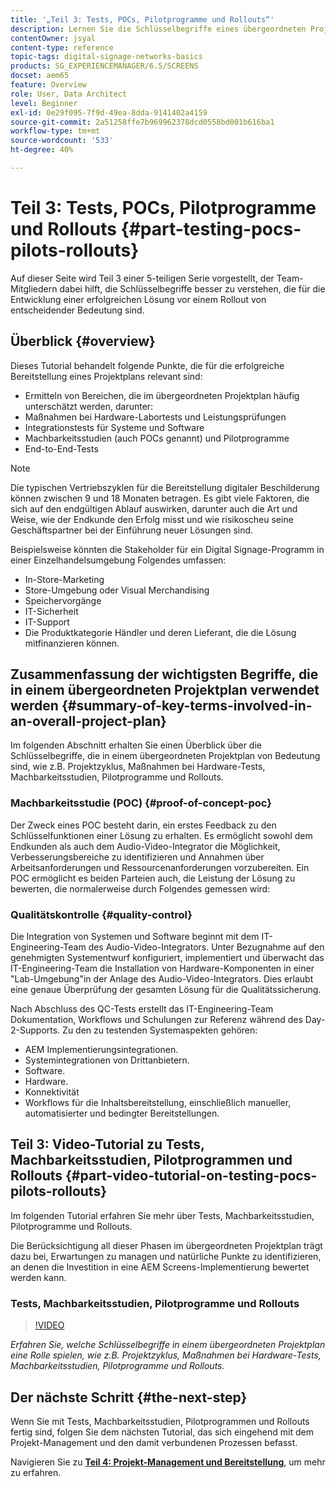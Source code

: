 ```yaml
---
title: '„Teil 3: Tests, POCs, Pilotprogramme und Rollouts“'
description: Lernen Sie die Schlüsselbegriffe eines übergeordneten Projektplans kennen, wie z.B. den Projektzyklus, Maßnahmen bei Hardware-Tests, Machbarkeitsstudien, Pilotprogramme und Rollouts.
contentOwner: jsyal
content-type: reference
topic-tags: digital-signage-networks-basics
products: SG_EXPERIENCEMANAGER/6.5/SCREENS
docset: aem65
feature: Overview
role: User, Data Architect
level: Beginner
exl-id: 0e29f095-7f9d-49ea-8dda-9141402a4159
source-git-commit: 2a51258ffe7b969962378dcd0558bd001b616ba1
workflow-type: tm+mt
source-wordcount: '533'
ht-degree: 40%

---
```


# Teil 3: Tests, POCs, Pilotprogramme und Rollouts {#part-testing-pocs-pilots-rollouts}

Auf dieser Seite wird Teil 3 einer 5-teiligen Serie vorgestellt, der Team-Mitgliedern dabei hilft, die Schlüsselbegriffe besser zu verstehen, die für die Entwicklung einer erfolgreichen Lösung vor einem Rollout von entscheidender Bedeutung sind.

## Überblick {#overview}

Dieses Tutorial behandelt folgende Punkte, die für die erfolgreiche Bereitstellung eines Projektplans relevant sind:

* Ermitteln von Bereichen, die im übergeordneten Projektplan häufig unterschätzt werden, darunter:
* Maßnahmen bei Hardware-Labortests und Leistungsprüfungen
* Integrationstests für Systeme und Software
* Machbarkeitsstudien (auch POCs genannt) und Pilotprogramme
* End-to-End-Tests

>[!NOTE]
>
>Die typischen Vertriebszyklen für die Bereitstellung digitaler Beschilderung können zwischen 9 und 18 Monaten betragen. Es gibt viele Faktoren, die sich auf den endgültigen Ablauf auswirken, darunter auch die Art und Weise, wie der Endkunde den Erfolg misst und wie risikoscheu seine Geschäftspartner bei der Einführung neuer Lösungen sind.

Beispielsweise könnten die Stakeholder für ein Digital Signage-Programm in einer Einzelhandelsumgebung Folgendes umfassen:

* In-Store-Marketing
* Store-Umgebung oder Visual Merchandising
* Speichervorgänge
* IT-Sicherheit
* IT-Support
* Die Produktkategorie Händler und deren Lieferant, die die Lösung mitfinanzieren können.

## Zusammenfassung der wichtigsten Begriffe, die in einem übergeordneten Projektplan verwendet werden {#summary-of-key-terms-involved-in-an-overall-project-plan}

Im folgenden Abschnitt erhalten Sie einen Überblick über die Schlüsselbegriffe, die in einem übergeordneten Projektplan von Bedeutung sind, wie z.B. Projektzyklus, Maßnahmen bei Hardware-Tests, Machbarkeitsstudien, Pilotprogramme und Rollouts.

### Machbarkeitsstudie (POC) {#proof-of-concept-poc}

Der Zweck eines POC besteht darin, ein erstes Feedback zu den Schlüsselfunktionen einer Lösung zu erhalten. Es ermöglicht sowohl dem Endkunden als auch dem Audio-Video-Integrator die Möglichkeit, Verbesserungsbereiche zu identifizieren und Annahmen über Arbeitsanforderungen und Ressourcenanforderungen vorzubereiten. Ein POC ermöglicht es beiden Parteien auch, die Leistung der Lösung zu bewerten, die normalerweise durch Folgendes gemessen wird:

### Qualitätskontrolle {#quality-control}

Die Integration von Systemen und Software beginnt mit dem IT-Engineering-Team des Audio-Video-Integrators. Unter Bezugnahme auf den genehmigten Systementwurf konfiguriert, implementiert und überwacht das IT-Engineering-Team die Installation von Hardware-Komponenten in einer &quot;Lab-Umgebung&quot;in der Anlage des Audio-Video-Integrators. Dies erlaubt eine genaue Überprüfung der gesamten Lösung für die Qualitätssicherung.

Nach Abschluss des QC-Tests erstellt das IT-Engineering-Team Dokumentation, Workflows und Schulungen zur Referenz während des Day-2-Supports. Zu den zu testenden Systemaspekten gehören:

* AEM Implementierungsintegrationen.
* Systemintegrationen von Drittanbietern.
* Software.
* Hardware.
* Konnektivität
* Workflows für die Inhaltsbereitstellung, einschließlich manueller, automatisierter und bedingter Bereitstellungen.

## Teil 3: Video-Tutorial zu Tests, Machbarkeitsstudien, Pilotprogrammen und Rollouts {#part-video-tutorial-on-testing-pocs-pilots-rollouts}

Im folgenden Tutorial erfahren Sie mehr über Tests, Machbarkeitsstudien, Pilotprogramme und Rollouts.

Die Berücksichtigung all dieser Phasen im übergeordneten Projektplan trägt dazu bei, Erwartungen zu managen und natürliche Punkte zu identifizieren, an denen die Investition in eine AEM Screens-Implementierung bewertet werden kann.

### Tests, Machbarkeitsstudien, Pilotprogramme und Rollouts

>[!VIDEO](https://video.tv.adobe.com/v/28405)

*Erfahren Sie, welche Schlüsselbegriffe in einem übergeordneten Projektplan eine Rolle spielen, wie z.B. Projektzyklus, Maßnahmen bei Hardware-Tests, Machbarkeitsstudien, Pilotprogramme und Rollouts.*

## Der nächste Schritt {#the-next-step}

Wenn Sie mit Tests, Machbarkeitsstudien, Pilotprogrammen und Rollouts fertig sind, folgen Sie dem nächsten Tutorial, das sich eingehend mit dem Projekt-Management und den damit verbundenen Prozessen befasst.

Navigieren Sie zu **[Teil 4: Projekt-Management und Bereitstellung](project-management-and-deployment.md)**, um mehr zu erfahren.
